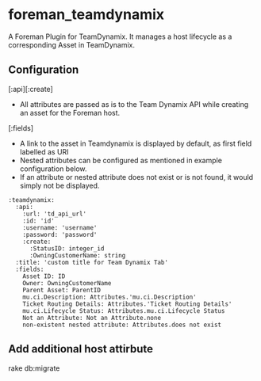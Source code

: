 # foreman_teamdynamix
A Foreman Plugin for TeamDynamix. It manages a host lifecycle as a corresponding Asset in TeamDynamix.

## Configuration
[:api][:create]
* All attributes are passed as is to the Team Dynamix API while creating an asset for the Foreman host.

[:fields]
* A link to the asset in Teamdynamix is displayed by default, as first field labelled as URI
* Nested attributes can be configured as mentioned in example configuration below.
* If an attribute or nested attribute does not exist or is not found, it would simply not be displayed.

```
:teamdynamix:
  :api:
    :url: 'td_api_url'
    :id: 'id'
    :username: 'username'
    :password: 'password'
    :create:
      :StatusID: integer_id
      :OwningCustomerName: string
  :title: 'custom title for Team Dynamix Tab'
  :fields:
    Asset ID: ID
    Owner: OwningCustomerName
    Parent Asset: ParentID
    mu.ci.Description: Attributes.'mu.ci.Description'
    Ticket Routing Details: Attributes.'Ticket Routing Details'
    mu.ci.Lifecycle Status: Attributes.mu.ci.Lifecycle Status
    Not an Attribute: Not an Attribute.none
    non-existent nested attribute: Attributes.does not exist
```

## Add additional host attirbute
rake db:migrate
